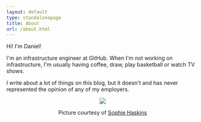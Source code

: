 ```yaml
---
layout: default
type: standalonepage
title: About
url: /about.html
---
```


Hi! I'm Daniel!

I'm an infrastructure engineer at GitHub. When I'm not working on
infrastructure, I'm usually having coffee, draw, play basketball or watch TV
shows.

I write about a lot of things on this blog, but it doesn't and has never
represented the opinion of any of my employers.

<div style="text-align:center" >
<img src="/images/bball.jpg" />
<p>
Picture courtesy of <a href="https://twitter.com/sophaskins"> Sophie Haskins</a>
</p>
</div>
